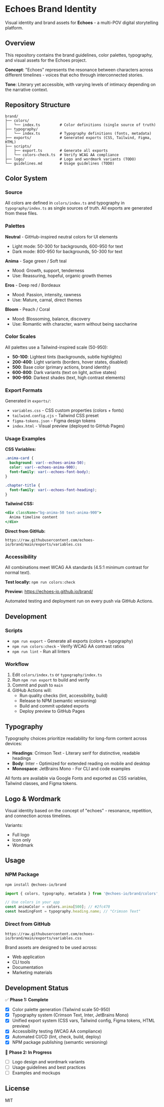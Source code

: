 # Echoes Brand Identity

Visual identity and brand assets for **Echoes** - a multi-POV digital storytelling platform.

## Overview

This repository contains the brand guidelines, color palettes, typography, and visual assets for the Echoes project.

**Concept**: "Echoes" represents the resonance between characters across different timelines - voices that echo through interconnected stories.

**Tone**: Literary yet accessible, with varying levels of intimacy depending on the narrative context.

## Repository Structure

```
brand/
├── colors/
│   └── index.ts         # Color definitions (single source of truth)
├── typography/
│   └── index.ts         # Typography definitions (fonts, metadata)
├── exports/             # Generated exports (CSS, Tailwind, Figma, HTML)
├── scripts/
│   ├── export.ts        # Generate all exports
│   └── colors-check.ts  # Verify WCAG AA compliance
├── logo/                # Logo and wordmark variants (TODO)
└── guidelines.md        # Usage guidelines (TODO)
```

## Color System

### Source

All colors are defined in `colors/index.ts` and typography in `typography/index.ts` as single sources of truth. All exports are generated from these files.

### Palettes

**Neutral** - GitHub-inspired neutral colors for UI elements
- Light mode: 50-300 for backgrounds, 600-950 for text
- Dark mode: 800-950 for backgrounds, 50-300 for text

**Anima** - Sage green / Soft teal
- Mood: Growth, support, tenderness
- Use: Reassuring, hopeful, organic growth themes

**Eros** - Deep red / Bordeaux
- Mood: Passion, intensity, rawness
- Use: Mature, carnal, direct themes

**Bloom** - Peach / Coral
- Mood: Blossoming, balance, discovery
- Use: Romantic with character, warm without being saccharine

### Color Scales

All palettes use a Tailwind-inspired scale (50-950):
- **50-100**: Lightest tints (backgrounds, subtle highlights)
- **200-400**: Light variants (borders, hover states, disabled)
- **500**: Base color (primary actions, brand identity)
- **600-800**: Dark variants (text on light, active states)
- **900-950**: Darkest shades (text, high contrast elements)

### Export Formats

Generated in `exports/`:
- `variables.css` - CSS custom properties (colors + fonts)
- `tailwind.config.cjs` - Tailwind CSS preset
- `figma-tokens.json` - Figma design tokens
- `index.html` - Visual preview (deployed to GitHub Pages)

### Usage Examples

**CSS Variables:**
```css
.anima-card {
  background: var(--echoes-anima-50);
  color: var(--echoes-anima-900);
  font-family: var(--echoes-font-body);
}

.chapter-title {
  font-family: var(--echoes-font-heading);
}
```

**Tailwind CSS:**
```jsx
<div className="bg-anima-50 text-anima-900">
  Anima timeline content
</div>
```

**Direct from GitHub:**
```
https://raw.githubusercontent.com/echoes-io/brand/main/exports/variables.css
```

### Accessibility

All combinations meet WCAG AA standards (4.5:1 minimum contrast for normal text).

**Test locally:** `npm run colors:check`

**Preview:** https://echoes-io.github.io/brand/

Automated testing and deployment run on every push via GitHub Actions.

## Development

### Scripts

- `npm run export` - Generate all exports (colors + typography)
- `npm run colors:check` - Verify WCAG AA contrast ratios
- `npm run lint` - Run all linters

### Workflow

1. Edit `colors/index.ts` or `typography/index.ts`
2. Run `npm run export` to build and verify
3. Commit and push to `main`
4. GitHub Actions will:
   - Run quality checks (lint, accessibility, build)
   - Release to NPM (semantic versioning)
   - Build and commit updated exports
   - Deploy preview to GitHub Pages

## Typography

Typography choices prioritize readability for long-form content across devices:

- **Headings**: Crimson Text - Literary serif for distinctive, readable headings
- **Body**: Inter - Optimized for extended reading on mobile and desktop  
- **Monospace**: JetBrains Mono - For CLI and code examples

All fonts are available via Google Fonts and exported as CSS variables, Tailwind classes, and Figma tokens.

## Logo & Wordmark

Visual identity based on the concept of "echoes" - resonance, repetition, and connection across timelines.

Variants:
- Full logo
- Icon only
- Wordmark

## Usage

### NPM Package

```bash
npm install @echoes-io/brand
```

```typescript
import { colors, typography, metadata } from '@echoes-io/brand/colors';

// Use colors in your app
const animaColor = colors.anima[500]; // #2fc470
const headingFont = typography.heading.name; // "Crimson Text"
```

### Direct from GitHub

```
https://raw.githubusercontent.com/echoes-io/brand/main/exports/variables.css
```

Brand assets are designed to be used across:
- Web application
- CLI tools
- Documentation
- Marketing materials

## Development Status

✅ **Phase 1: Complete**

- [x] Color palette generation (Tailwind scale 50-950)
- [x] Typography system (Crimson Text, Inter, JetBrains Mono)
- [x] Unified export system (CSS vars, Tailwind config, Figma tokens, HTML preview)
- [x] Accessibility testing (WCAG AA compliance)
- [x] Automated CI/CD (lint, check, build, deploy)
- [x] NPM package publishing (semantic versioning)

🚧 **Phase 2: In Progress**

- [ ] Logo design and wordmark variants
- [ ] Usage guidelines and best practices
- [ ] Examples and mockups

## License

MIT
